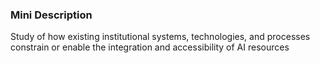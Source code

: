 ### Mini Description

Study of how existing institutional systems, technologies, and processes constrain or enable the integration and accessibility of AI resources
